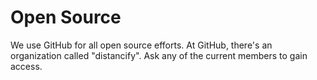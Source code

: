 # Open Source

We use GitHub for all open source efforts. At GitHub, there's an organization called "distancify". Ask any of the current members to gain access.